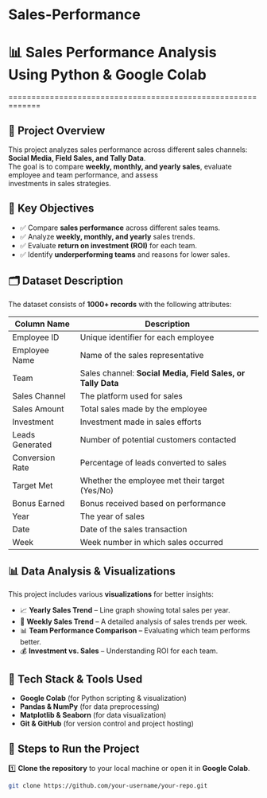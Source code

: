 # Sales-Performance

# 📊 Sales Performance Analysis Using Python & Google Colab
=============================================================

## 🔹 Project Overview
This project analyzes sales performance across different sales channels: **Social Media, Field Sales, and Tally Data**.  
The goal is to compare **weekly, monthly, and yearly sales**, evaluate employee and team performance, and assess  
investments in sales strategies.

## 📌 Key Objectives
- ✅ Compare **sales performance** across different sales teams.
- ✅ Analyze **weekly, monthly, and yearly** sales trends.
- ✅ Evaluate **return on investment (ROI)** for each team.
- ✅ Identify **underperforming teams** and reasons for lower sales.

## 🗂 Dataset Description
The dataset consists of **1000+ records** with the following attributes:

| Column Name        | Description |
|--------------------|-------------|
| Employee ID       | Unique identifier for each employee |
| Employee Name     | Name of the sales representative |
| Team             | Sales channel: **Social Media, Field Sales, or Tally Data** |
| Sales Channel    | The platform used for sales |
| Sales Amount     | Total sales made by the employee |
| Investment       | Investment made in sales efforts |
| Leads Generated  | Number of potential customers contacted |
| Conversion Rate  | Percentage of leads converted to sales |
| Target Met       | Whether the employee met their target (Yes/No) |
| Bonus Earned     | Bonus received based on performance |
| Year             | The year of sales |
| Date             | Date of the sales transaction |
| Week             | Week number in which sales occurred |

## 📊 Data Analysis & Visualizations
This project includes various **visualizations** for better insights:
- 📈 **Yearly Sales Trend** – Line graph showing total sales per year.
- 📅 **Weekly Sales Trend** – A detailed analysis of sales trends per week.
- 📊 **Team Performance Comparison** – Evaluating which team performs better.
- 💰 **Investment vs. Sales** – Understanding ROI for each team.

## 🔧 Tech Stack & Tools Used
- **Google Colab** (for Python scripting & visualization)
- **Pandas & NumPy** (for data preprocessing)
- **Matplotlib & Seaborn** (for data visualization)
- **Git & GitHub** (for version control and project hosting)

## 🚀 Steps to Run the Project
1️⃣ **Clone the repository** to your local machine or open it in **Google Colab**.
```bash
git clone https://github.com/your-username/your-repo.git
